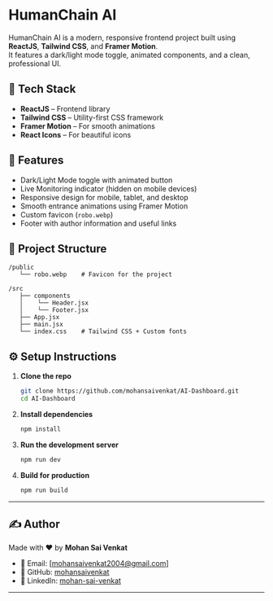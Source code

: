 # HumanChain AI

HumanChain AI is a modern, responsive frontend project built using **ReactJS**, **Tailwind CSS**, and **Framer Motion**.  
It features a dark/light mode toggle, animated components, and a clean, professional UI.



## 🚀 Tech Stack

- **ReactJS** – Frontend library
- **Tailwind CSS** – Utility-first CSS framework
- **Framer Motion** – For smooth animations
- **React Icons** – For beautiful icons

## 🌟 Features

- Dark/Light Mode toggle with animated button
- Live Monitoring indicator (hidden on mobile devices)
- Responsive design for mobile, tablet, and desktop
- Smooth entrance animations using Framer Motion
- Custom favicon (`robo.webp`)
- Footer with author information and useful links

## 📁 Project Structure

```
/public
   └── robo.webp    # Favicon for the project

/src
   ├── components
   │    └── Header.jsx
   │    └── Footer.jsx
   ├── App.jsx
   ├── main.jsx
   └── index.css    # Tailwind CSS + Custom fonts
```

## ⚙️ Setup Instructions

1. **Clone the repo**

   ```bash
   git clone https://github.com/mohansaivenkat/AI-Dashboard.git
   cd AI-Dashboard
   ```

2. **Install dependencies**

   ```bash
   npm install
   ```

3. **Run the development server**

   ```bash
   npm run dev
   ```

4. **Build for production**

   ```bash
   npm run build
   ```

---

## ✍️ Author

Made with ❤️ by **Mohan Sai Venkat**  
- 📧 Email: [mohansaivenkat2004@gmail.com]
- 🔗 GitHub: [mohansaivenkat](https://github.com/mohansaivenkat)
- 🔗 LinkedIn: [mohan-sai-venkat](https://linkedin.com/in/mohan-sai-venkat)

---

